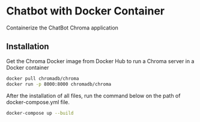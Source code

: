 # Chatbot with Docker Container

Containerize the ChatBot Chroma application

## Installation

Get the Chroma Docker image from Docker Hub to run a Chroma server in a Docker container 

```bash
docker pull chromadb/chroma
docker run -p 8000:8000 chromadb/chroma
```

After the installation of all files, run the command below on the path of docker-compose.yml file.

```bash
docker-compose up --build 
